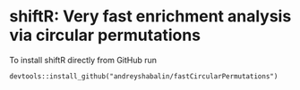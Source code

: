 # shiftR: Very fast enrichment analysis via circular permutations

To install shiftR directly from GitHub run

```
devtools::install_github("andreyshabalin/fastCircularPermutations")
```
